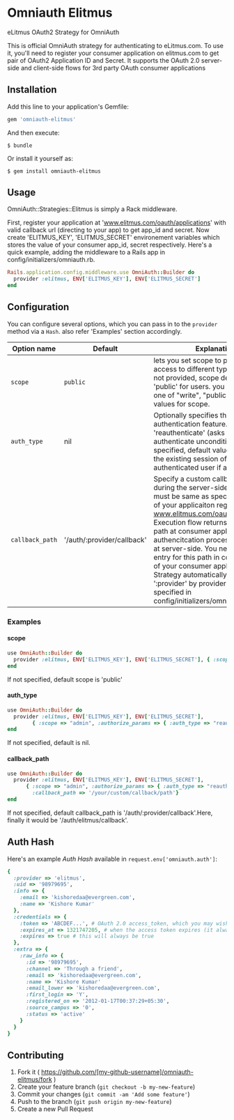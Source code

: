 # Omniauth Elitmus

eLitmus OAuth2 Strategy for OmniAuth

This is official OmniAuth strategy for authenticating to eLitmus.com. To use it, you'll need to register your consumer application on elitmus.com to get pair of OAuth2 Application ID and Secret.   It supports the OAuth 2.0 server-side and client-side flows for 3rd party OAuth consumer applications 

## Installation

Add this line to your application's Gemfile:

```ruby
gem 'omniauth-elitmus'
```

And then execute:

    $ bundle

Or install it yourself as:

    $ gem install omniauth-elitmus

## Usage

OmniAuth::Strategies::Elitmus is simply a Rack middleware.

 First, register your application at 'www.elitmus.com/oauth/applications' with valid callback url (directing to your app) to get app_id and secret. Now create 'ELITMUS_KEY', 'ELITMUS_SECRET' environement variables which stores the value of your consumer app_id, secret respectively. Here's a quick example, adding the middleware to a Rails app in config/initializers/omniauth.rb.


```ruby
Rails.application.config.middleware.use OmniAuth::Builder do
  provider :elitmus, ENV['ELITMUS_KEY'], ENV['ELITMUS_SECRET']
end
```

## Configuration

You can configure several options, which you can pass in to the `provider` method via a `Hash`. also refer 'Examples' section accordingly.

Option name | Default | Explanation
--- | --- | ---
`scope` | `public` | lets you set scope to provide granular access to different types of data. If not provided, scope defaults to 'public' for users. you can use any one of "write", "public" and "admin" values for scope.
`auth_type` | nil | Optionally specifies the requested authentication feature. Valid value is 'reauthenticate' (asks the user to re-authenticate unconditionally). If not specified, default value is nil. (reuses the existing session of last authenticated user if any).
`callback_path` | '/auth/:provider/callback' | Specify a custom callback URL used during the server-side flow. Note this must be same as specified at the time of your applicaiton registration at www.elitmus.com/oauth/applications. Execution flow returns back to this path at consumer application after authencitcation process taken place at server-side. You need to make an entry for this path in config/routes.rb of your consumer application. Strategy automatically will replace ':provider' by provider name as specified in config/initializers/omniauth.rb.

### Examples 

#### scope

```ruby
use OmniAuth::Builder do
  provider :elitmus, ENV['ELITMUS_KEY'], ENV['ELITMUS_SECRET'], { :scope => "admin" }
end
```
If not specified, default scope is 'public'

#### auth_type

```ruby
use OmniAuth::Builder do
  provider :elitmus, ENV['ELITMUS_KEY'], ENV['ELITMUS_SECRET'], 
  		{ :scope => "admin", :authorize_params => { :auth_type => "reauthenticate" }}
end
```
If not specified, default is nil.

#### callback_path

```ruby
use OmniAuth::Builder do
  provider :elitmus, ENV['ELITMUS_KEY'], ENV['ELITMUS_SECRET'], 
      { :scope => "admin", :authorize_params => { :auth_type => "reauthenticate" }, 
        :callback_path => '/your/custom/callback/path'}
end
```
If not specified, default callback_path is '/auth/:provider/callback'.Here, finally it would be '/auth/elitmus/callback'.

## Auth Hash

Here's an example *Auth Hash* available in `request.env['omniauth.auth']`:

```ruby
{
  :provider => 'elitmus',
  :uid => '98979695',
  :info => {
    :email => 'kishoredaa@evergreen.com',
    :name => 'Kishore Kumar'
  },
  :credentials => {
    :token => 'ABCDEF...', # OAuth 2.0 access_token, which you may wish to store
    :expires_at => 1321747205, # when the access token expires (it always will)
    :expires => true # this will always be true
  },
  :extra => {
    :raw_info => {
      :id => '98979695',
      :channel => 'Through a friend',
      :email => 'kishoredaa@evergreen.com',
      :name => 'Kishore Kumar'
      :email_lower => 'kishoredaa@evergreen.com',
      :first_login => 'Y',
      :registered_on => '2012-01-17T00:37:29+05:30',
      :source_campus => '0',
      :status => 'active'
    }
  }
}
```


## Contributing

1. Fork it ( https://github.com/[my-github-username]/omniauth-elitmus/fork )
2. Create your feature branch (`git checkout -b my-new-feature`)
3. Commit your changes (`git commit -am 'Add some feature'`)
4. Push to the branch (`git push origin my-new-feature`)
5. Create a new Pull Request
